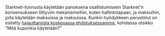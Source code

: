 Starknet-tunnusta käytetään panoksena osallistumiseen Starknet'n konsensukseen liittyviin mekanismeihin, kuten hallintotapaan, ja maksuihin, joita käytetään maksuissa ja maksuissa. Kunkin hyödykkeen perustelut on esitetty [hajauttamista koskevassa ehdotuksessamme](https://medium.com/@starkware/part-2-a-decentralization-and-governance-proposal-for-starknet-23e335645778), kohdassa otsikko “Mitä kuponkia käytetään?”